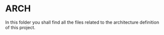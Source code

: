 # ARCH

In this folder you shall find all the files related to the architecture definition of this project.
